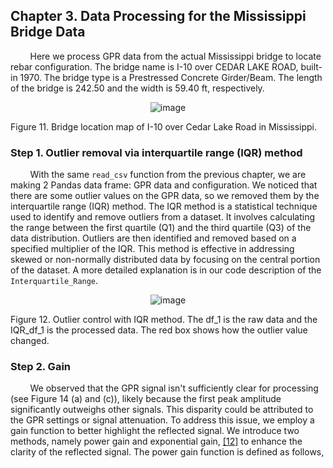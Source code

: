 ## Chapter 3. Data Processing for the Mississippi Bridge Data

&nbsp;&nbsp;&nbsp;&nbsp;&nbsp;&nbsp;&nbsp;&nbsp;Here we process GPR data from the actual Mississippi bridge to locate rebar configuration. The bridge name is I-10 over CEDAR LAKE ROAD, built-in 1970. The bridge type is a Prestressed Concrete Girder/Beam. The length of the bridge is 242.50 and the width is 59.40 ft, respectively.


<p align="center">
  <img src="https://github.com/SteveYangFHWA/GPR-test/assets/154262555/657d0502-d540-45d3-a4e5-3d9c5dfbcaa7" alt="image">
</p>

Figure 11. Bridge location map of I-10 over Cedar Lake Road in Mississippi.

### Step 1. Outlier removal via interquartile range (IQR) method

&nbsp;&nbsp;&nbsp;&nbsp;&nbsp;&nbsp;&nbsp;&nbsp;With the same `read_csv` function from the previous chapter, we are making 2 Pandas data frame: GPR data and configuration. We noticed that there are some outlier values on the GPR data, so we removed them by the interquartile range (IQR) method. The IQR method is a statistical technique used to identify and remove outliers from a dataset. It involves calculating the range between the first quartile (Q1) and the third quartile (Q3) of the data distribution. Outliers are then identified and removed based on a specified multiplier of the IQR. This method is effective in addressing skewed or non-normally distributed data by focusing on the central portion of the dataset. A more detailed explanation is in our code description of the `Interquartile_Range`.


<p align="center">
  <img src="https://github.com/SteveYangFHWA/GPR-test/assets/154262555/56ae9f68-382e-4067-845b-175ed992b692" alt="image">
</p>

Figure 12. Outlier control with IQR method. The df_1 is the raw data and the IQR_df_1 is the processed data. The red box shows how the outlier value changed.

### Step 2. Gain
&nbsp;&nbsp;&nbsp;&nbsp;&nbsp;&nbsp;&nbsp;&nbsp;We observed that the GPR signal isn't sufficiently clear for processing (see Figure 14 (a) and (c)), likely because the first peak amplitude significantly outweighs other signals. This disparity could be attributed to the GPR settings or signal attenuation. To address this issue, we employ a gain function to better highlight the reflected signal. We introduce two methods, namely power gain and exponential gain, <a href="https://emanuelhuber.github.io/RGPR/02_RGPR_tutorial_basic-GPR-data-processing/">[12]</a> to enhance the clarity of the reflected signal. The power gain function is defined as follows,
